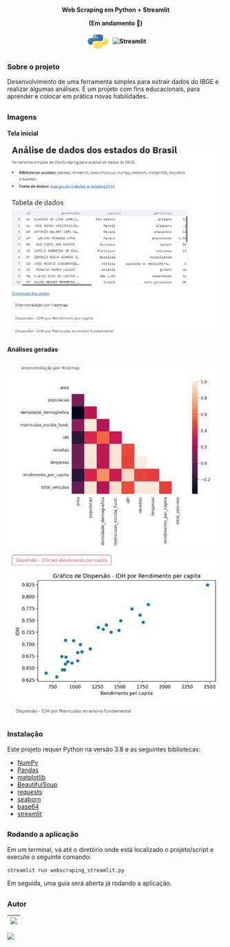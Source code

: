 <h4 align="center"> 
Web Scraping em Python + Streamlit
  
(Em andamento 🚧)
	
<img align="center" alt="Python" height="40" width="60" src="https://raw.githubusercontent.com/devicons/devicon/master/icons/python/python-original.svg">
<img align="center" alt="Streamlit" height="40" width="50" src="https://streamlit.io/images/brand/streamlit-mark-color.svg">
</h4>


##

### Sobre o projeto

Desenvolvimento de uma ferramenta simples para extrair dados do IBGE e realizar algumas análises. É um projeto com fins educacionais, para aprender e colocar em prática novas habilidades.

##

### Imagens

#### Tela inicial
 <img src="./Imagens/tela_inicial.jpg" alt="Tela inicial">
 
#### Análises geradas
 <img src="./Imagens/heatmap.jpg" alt="Heatmap">
 <img src="./Imagens/scatter_rend.jpg" alt="Scatter">



##

### Instalação

 Este projeto requer Python na versão 3.8 e as seguintes bibliotecas:
- [NumPy](http://www.numpy.org/)
- [Pandas](http://pandas.pydata.org/)
- [matplotlib](http://matplotlib.org/)
- [BeautifulSoup](https://www.crummy.com/software/BeautifulSoup/bs4/doc/)
- [requests](http://docs.python-requests.org/en/master/)
- [seaborn](https://seaborn.pydata.org/installing.html/)
- [base64](https://docs.python.org/pt-br/3.7/library/base64.html)
- [streamlit](https://docs.streamlit.io/en/stable/)

##

### Rodando a aplicação

Em um terminal, vá até o diretório onde está localizado o projeto/script e execute o seguinte comando:
```bash
streamlit run webscraping_streamlit.py
```
Em seguida, uma guia será aberta já rodando a aplicação.

## 

### Autor

| [<img src="https://avatars.githubusercontent.com/u/89742058?v=4" width=115><br>](https://github.com/lucasmendoncca)|
| :---: |
<a href = "mailto:lucas.souza4213@gmail.com"><img src="https://img.shields.io/badge/-Gmail-%23333?style=for-the-badge&logo=gmail&logoColor=red" target="_blank"></a>
